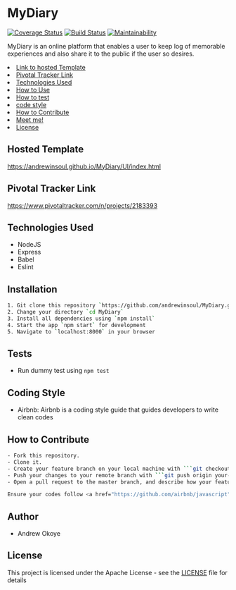 # MyDiary
[![Coverage Status](https://coveralls.io/repos/github/andrewinsoul/MyDiary/badge.svg?branch=develop)](https://coveralls.io/github/andrewinsoul/MyDiary?branch=develop) [![Build Status](https://travis-ci.org/andrewinsoul/MyDiary.svg?branch=develop)](https://travis-ci.org/andrewinsoul/MyDiary) [![Maintainability](https://api.codeclimate.com/v1/badges/70c475ffbd94c8178981/maintainability)](https://codeclimate.com/github/andrewinsoul/MyDiary/maintainability)

MyDiary is an online platform that enables a user to keep log of memorable experiences and also share it to the public if the user so desires.

<p align="center"> 
  <li><a href="#Hosted Template">Link to hosted Template</a></li>
  <li><a href="#Pivotal Tracker Link">Pivotal Tracker Link</a></li> 
  <li><a href="#Technologies Used">Technologies Used</a></li>
  <li><a href="#Installation">How to Use</a></li>
  <li><a href="#Tests">How to test</a></li>
  <li><a href="#Coding Style">code style</a></li>
  <li><a href="#How to Contribute">How to Contribute</a></li>
  <li><a href="#Author">Meet me!</a></li>
  <li><a href="#License">License</a></li>
</p>

## Hosted Template

https://andrewinsoul.github.io/MyDiary/UI/index.html

<h2 id="Pivotal Tracker Link"> Pivotal Tracker Link </h2>

https://www.pivotaltracker.com/n/projects/2183393

## Technologies Used

- NodeJS
- Express
- Babel
- Eslint

## Installation

```bash
1. Git clone this repository `https://github.com/andrewinsoul/MyDiary.git`
2. Change your directory `cd MyDiary`
3. Install all dependencies using `npm install`
4. Start the app `npm start` for development
5. Navigate to `localhost:8000` in your browser
```

## Tests

- Run dummy test using `npm test`

## Coding Style

- Airbnb: Airbnb is a coding style guide that guides developers to write clean codes

## How to Contribute

````bash
- Fork this repository.
- Clone it.
- Create your feature branch on your local machine with ```git checkout -b your-feature-branch```
- Push your changes to your remote branch with ```git push origin your-feature-branch```
- Open a pull request to the master branch, and describe how your feature works

Ensure your codes follow <a href="https://github.com/airbnb/javascript">AirBnB Javascript Styles Guide</a>
````

## Author

- Andrew Okoye

## License

This project is licensed under the Apache License - see the [LICENSE](LICENSE) file for details
